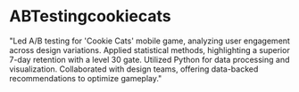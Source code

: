 # ABTestingcookiecats
"Led A/B testing for 'Cookie Cats' mobile game, analyzing user engagement across design variations. Applied statistical methods, highlighting a superior 7-day retention with a level 30 gate. Utilized Python for data processing and visualization. Collaborated with design teams, offering data-backed recommendations to optimize gameplay."
